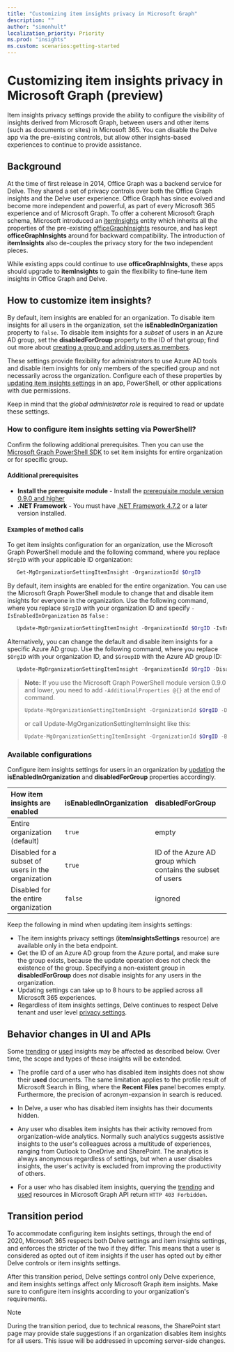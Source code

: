 ```yaml
---
title: "Customizing item insights privacy in Microsoft Graph"
description: ""
author: "simonhult"
localization_priority: Priority
ms.prod: "insights"
ms.custom: scenarios:getting-started
---
```


# Customizing item insights privacy in Microsoft Graph (preview)

Item insights privacy settings provide the ability to configure the visibility of insights derived from Microsoft Graph, between users and other items (such as documents or sites) in Microsoft 365. You can disable the Delve app via the pre-existing controls, but allow other insights-based experiences to continue to provide assistance.

## Background
At the time of first release in 2014, Office Graph was a backend service for Delve. They shared a set of privacy controls over both the Office Graph insights and the Delve user experience. Office Graph has since evolved and become more independent and powerful, as part of every Microsoft 365 experience and of Microsoft Graph. To offer a coherent Microsoft Graph schema, Microsoft introduced an [itemInsights](/graph/api/resources/itemInsights?view=graph-rest-beta) entity which inherits all the properties of the pre-existing [officeGraphInsights](/graph/api/resources/officegraphinsights?view=graph-rest-beta) resource, and has kept **officeGraphInsights** around for backward compatibility. The introduction of **itemInsights** also de-couples the privacy story for the two independent pieces.  

While existing apps could continue to use **officeGraphInsights**, these apps should upgrade to **itemInsights** to gain the flexibility to fine-tune item insights in Office Graph and Delve.

## How to customize item insights?
By default, item insights are enabled for an organization. To disable item insights for all users in the organization, set the **isEnabledInOrganization** property to `false`. To disable item insights for a _subset_ of users in an Azure AD group, set the **disabledForGroup** property to the ID of that group; find out more about [creating a group and adding users as members](/azure/active-directory/fundamentals/active-directory-groups-create-azure-portal). 

These settings provide flexibility for administrators to use Azure AD tools and disable item insights for only members of the specified group and not necessarily across the organization. Configure each of these properties by [updating item insights settings](/graph/api/iteminsightssettings-update?view=graph-rest-beta) in an app, PowerShell, or other applications with due permissions.

Keep in mind that the _global administrator role_ is required to read or update these settings. 

### How to configure item insights setting via PowerShell?
Confirm the following additional prerequisites. Then you can use the [Microsoft Graph PowerShell SDK](/graph/powershell/installation) to set item insights for entire organization or for specific group.

#### Additional prerequisites
* **Install the prerequisite module** - Install the [prerequisite module version 0.9.0 and higher](https://www.powershellgallery.com/packages/Microsoft.Graph)
* **.NET Framework** - You must have [.NET Framework 4.7.2](https://dotnet.microsoft.com/download/dotnet-framework) or a later version installed.

#### Examples of method calls
To get item insights configuration for an organization, use the Microsoft Graph PowerShell module and the following command, where you replace `$OrgID` with your applicable ID organization:
```powershell
   Get-MgOrganizationSettingItemInsight -OrganizationId $OrgID
   ```

By default, item insights are enabled for the entire organization. You can use the Microsoft Graph PowerShell module  to change that and disable item insights for everyone in the organization. Use the following command, where you replace `$OrgID` with your organization ID and specify `-IsEnabledInOrganization` as `false` :
```powershell
   Update-MgOrganizationSettingItemInsight -OrganizationId $OrgID -IsEnabledInOrganization:$false
   ```
Alternatively, you can change the default and disable item insights for a specific Azure AD group. Use the following command, where you replace `$OrgID` with your organization ID, and `$GroupID` with the Azure AD group ID:
```powershell
   Update-MgOrganizationSettingItemInsight -OrganizationId $OrgID -DisabledForGroup $GroupId
   ```
>**Note:** If you use the Microsoft Graph PowerShell module version 0.9.0 and lower, you need to add `-AdditionalProperties @{}` at the end of command.
>```powershell
>Update-MgOrganizationSettingItemInsight -OrganizationId $OrgID -DisabledForGroup 28f9ceac-39aa-4829-9a67-b8f1db11eaa1 -AdditionalProperties @{}
>```
>or call Update-MgOrganizationSettingItemInsight like this:
>```powershell
>Update-MgOrganizationSettingItemInsight -OrganizationId $OrgID -BodyParameter @{DisabledForGroup = "85f741b4-e924-41a8-abf8-d61a7b950bb5"; IsEnabledInOrganization = $false}
>```

### Available configurations
Configure item insights settings for users in an organization by [updating](/graph/api/iteminsightssettings-update?view=graph-rest-beta) the **isEnabledInOrganization** and **disabledForGroup** properties accordingly.

| How item insights are enabled | isEnabledInOrganization | disabledForGroup |
|:-------------|:------------|:------------|
| Entire organization (default) | `true` | empty |
| Disabled for a subset of users in the organization | `true` | ID of the Azure AD group which contains the subset of users |
| Disabled for the entire organization | `false` | ignored |

Keep the following in mind when updating item insights settings:
- The item insights privacy settings (**itemInsightsSettings** resource) are available only in the beta endpoint.
- Get the ID of an Azure AD group from the Azure portal, and make sure the group exists, because the update operation does not check the existence of the group. Specifying a non-existent group in **disabledForGroup** does _not_ disable insights for any users in the organization.
- Updating settings can take up to 8 hours to be applied across all Microsoft 365 experiences.
- Regardless of item insights settings, Delve continues to respect Delve tenant and user level [privacy settings](/sharepoint/delve-for-office-365-admins#control-access-to-delve-and-related-features?view=graph-rest-beta).


## Behavior changes in UI and APIs
Some [trending](/graph/api/resources/insights-trending) or [used](/graph/api/resources/insights-used) insights may be affected as described below. Over time, the scope and types of these insights will be extended. 

- The profile card of a user who has disabled item insights does not show their **used** documents. The same limitation applies to the profile result of Microsoft Search in Bing, where the **Recent Files** panel becomes empty. Furthermore, the precision of acronym-expansion in search is reduced.

- In Delve, a user who has disabled item insights has their documents hidden. 

- Any user who disables item insights has their activity removed from organization-wide analytics. Normally such analytics suggests assistive insights to the user's colleagues across a multitude of experiences, ranging from Outlook to OneDrive and SharePoint. The analytics is always anonymous regardless of settings, but when a user disables insights, the user's activity is excluded from improving the productivity of others.

- For a user who has disabled item insights, querying the [trending](/graph/api/resources/insights-trending) and [used](/graph/api/resources/insights-used) resources in Microsoft Graph API return `HTTP 403 Forbidden`.


## Transition period
To accommodate configuring item insights settings, through the end of 2020, Microsoft 365 respects both Delve settings and item insights settings, and enforces the stricter of the two if they differ. This means that a user is considered as opted out of item insights if the user has opted out by either Delve controls or item insights settings.

After this transition period, Delve settings control only Delve experience, and item insights settings affect only Microsoft Graph item insights. Make sure to configure item insights according to your organization's requirements.


> [!NOTE]
> During the transition period, due to technical reasons, the SharePoint start page may provide stale suggestions if an organization disables item insights for all users. This issue will be addressed in upcoming server-side changes. 
